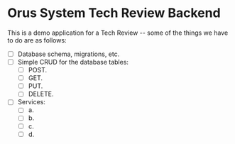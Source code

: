 # Orus System Tech Review Backend

This is a demo application for a Tech Review -- some of the things we have to do are as follows:
 - [ ] Database schema, migrations, etc.
 - [ ] Simple CRUD for the database tables:
   - [ ] POST.
   - [ ] GET.
   - [ ] PUT.
   - [ ] DELETE.
 - [ ] Services:
   - [ ] a.
   - [ ] b.
   - [ ] c.
   - [ ] d.
